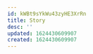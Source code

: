 ```yaml
---
id: kWBt9sYkWu43zyHE3XrRn
title: Story
desc: ''
updated: 1624430609907
created: 1624430609907
---
```


